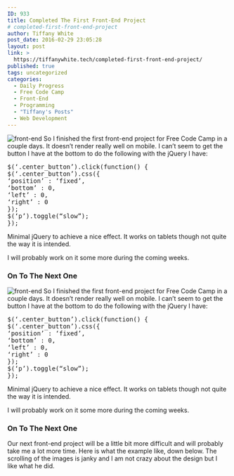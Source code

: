 ```yaml
---
ID: 933
title: Completed The First Front-End Project
# completed-first-front-end-project
author: Tiffany White
post_date: 2016-02-29 23:05:28
layout: post
link: >
  https://tiffanywhite.tech/completed-first-front-end-project/
published: true
tags: uncategorized
categories:
  - Daily Progress
  - Free Code Camp
  - Front-End
  - Programming
  - "Tiffany's Posts"
  - Web Development
---
```



<img class="aligncenter" src="http://helloburgh.me/wp-content/uploads/2016/02/front-end_masters.jpeg" alt="front-end" />
So I finished the first front-end project for Free Code Camp in a couple days. It doesn’t render really well on mobile. I can’t seem to get the button I have at the bottom to do the following with the jQuery I have:

<pre class="lang:javascript decode:1 " >
$(&lsquo;.center_button&rsquo;).click(function() {
$(&lsquo;.center_button&rsquo;).css({
&lsquo;position&rsquo; : &lsquo;fixed&rsquo;,
&lsquo;bottom&rsquo; : 0,
&lsquo;left&rsquo; : 0,
&lsquo;right&rsquo; : 0
});
$(&lsquo;p&rsquo;).toggle(&ldquo;slow&rdquo;);
});
</pre>

Minimal jQuery to achieve a nice effect. It works on tablets though not quite the way it is intended.

I will probably work on it some more during the coming weeks.
<h3>On To The Next One</h3>



<img class="aligncenter" src="http://helloburgh.me/wp-content/uploads/2016/02/front-end_masters.jpeg" alt="front-end" />
So I finished the first front-end project for Free Code Camp in a couple days. It doesn’t render really well on mobile. I can’t seem to get the button I have at the bottom to do the following with the jQuery I have:

<pre class="lang:javascript decode:1 " >
$(&lsquo;.center_button&rsquo;).click(function() {
$(&lsquo;.center_button&rsquo;).css({
&lsquo;position&rsquo; : &lsquo;fixed&rsquo;,
&lsquo;bottom&rsquo; : 0,
&lsquo;left&rsquo; : 0,
&lsquo;right&rsquo; : 0
});
$(&lsquo;p&rsquo;).toggle(&ldquo;slow&rdquo;);
});
</pre>

Minimal jQuery to achieve a nice effect. It works on tablets though not quite the way it is intended.

I will probably work on it some more during the coming weeks.
<h3>On To The Next One</h3>




Our next front-end project will be a little bit more difficult and will probably take me a lot more time. Here is what the example like, down below. The scrolling of the images is janky and I am not crazy about the design but I like what he did.